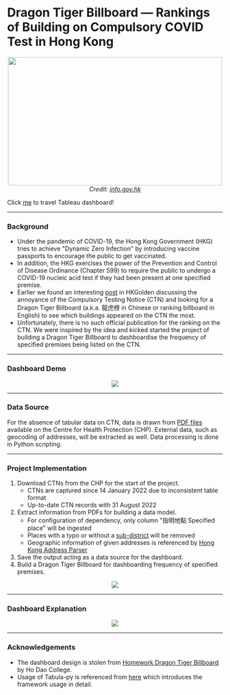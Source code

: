 # Dragon Tiger Billboard — Rankings of Building on Compulsory COVID Test in Hong Kong
<p align="center">
    <img src="https://github.com/Jack-cky/DTB-Rankings_of_Building_on_Compulsory_COVID_Test/blob/main/imgs/community_testing.png" width="500px" height="300px"><br>
    <i> Credit: <a href="https://www.info.gov.hk/gia/general/202202/10/P2022021000374.htm"> info.gov.hk </a></i>
</p>

Click [me](https://public.tableau.com/app/profile/jackcky/viz/HongKongCompulsoryTestingNoticeDragonTigerBillboard/DTB) to travel Tableau dashboard!

---
### Background
- Under the pandemic of COVID-19, the Hong Kong Government (HKG) tries to achieve "Dynamic Zero Infection" by introducing vaccine passports to encourage the public to get vaccinated.
- In addition, the HKG exercises the power of the Prevention and Control of Disease Ordinance (Chapter 599) to require the public to undergo a COVID-19 nucleic acid test if they had been present at one specified premise.
- Earlier we found an interesting [post](https://forum.hkgolden.com/thread/7600216/page/1) in HKGolden discussing the annoyance of the Compulsory Testing Notice (CTN) and looking for a Dragon Tiger Billboard (a.k.a. 龍虎榜 in Chinese or ranking billboard in English) to see which buildings appeared on the CTN the most.
- Unfortunately, there is no such official publication for the ranking on the CTN. We were inspired by the idea and kicked started the project of building a Dragon Tiger Billboard to dashboardise the frequency of specified premises being listed on the CTN.

---
### Dashboard Demo
<p align="center"><a href="https://public.tableau.com/app/profile/jackcky/viz/HongKongCompulsoryTestingNoticeDragonTigerBillboard/DTB"><img src="https://github.com/Jack-cky/DTB-Rankings_of_Building_on_Compulsory_COVID_Test/blob/main/imgs/dashboard_demo.gif"></a></p>

---
### Data Source
For the absence of tabular data on CTN, data is drawn from [PDF files](https://www.chp.gov.hk/en/features/105294.html) available on the Centre for Health Protection (CHP). External data, such as geocoding of addresses, will be extracted as well. Data processing is done in Python scripting.

---
### Project Implementation
1. Download CTNs from the CHP for the start of the project.
    -  CTNs are captured since 14 January 2022 due to inconsistent table format
    -  Up-to-date CTN records with 31 August 2022
2. Extract information from PDFs for building a data model.
    -  For configuration of dependency, only column "指明地點 Specified place" will be ingested
    -  Places with a typo or without a [sub-district](https://www.rvd.gov.hk/doc/tc/hkpr15/06.pdf) will be removed
    -  Geographic information of given addresses is referenced by [Hong Kong Address Parser](https://github.com/chunlaw/HKAddressParser)
3. Save the output acting as a data source for the dashboard.
4. Build a Dragon Tiger Billboard for dashboarding frequency of specified premises.
<p align="center"><a href="https://github.com/Jack-cky/DTB-Rankings_of_Building_on_Compulsory_COVID_Test/tree/main/src"><img src="https://github.com/Jack-cky/DTB-Rankings_of_Building_on_Compulsory_COVID_Test/blob/main/imgs/project_implementation.png"></a></p>

---
### Dashboard Explanation
<p align="center"><a href="https://public.tableau.com/app/profile/jackcky/viz/HongKongCompulsoryTestingNoticeDragonTigerBillboard/DTB"><img src="https://github.com/Jack-cky/DTB-Rankings_of_Building_on_Compulsory_COVID_Test/blob/main/imgs/dashboard_explanation.png"></a></p>

---
### Acknowledgements
- The dashboard design is stolen from [Homework Dragon Tiger Billboard](https://hodao.edu.hk/CustomPage/131/2020-2021_05月份交齊功課龍虎榜.jpg) by Ho Dao College.
- Usage of Tabula-py is referenced from [here](https://aegis4048.github.io/parse-pdf-files-while-retaining-structure-with-tabula-py) which introduces the framework usage in detail.
